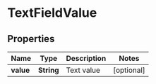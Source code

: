 

# TextFieldValue

## Properties

Name | Type | Description | Notes
------------ | ------------- | ------------- | -------------
**value** | **String** | Text value |  [optional]



